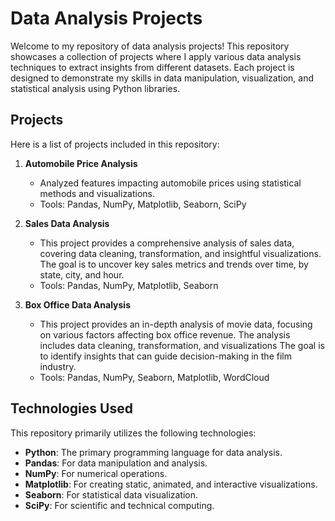 # Data Analysis Projects

Welcome to my repository of data analysis projects! This repository showcases a collection of projects where I apply various data analysis techniques to extract insights from different datasets. Each project is designed to demonstrate my skills in data manipulation, visualization, and statistical analysis using Python libraries.

## Projects
Here is a list of projects included in this repository:

1. **Automobile Price Analysis**
   - Analyzed features impacting automobile prices using statistical methods and visualizations.
   - Tools: Pandas, NumPy, Matplotlib, Seaborn, SciPy

2. **Sales Data Analysis**
   - This project provides a comprehensive analysis of sales data, covering data cleaning, transformation, and insightful visualizations. The goal is to uncover key sales metrics and trends over       time, by state, city, and hour.
   - Tools: Pandas, NumPy, Matplotlib, Seaborn
  
3. **Box Office Data Analysis**
   - This project provides an in-depth analysis of movie data, focusing on various factors affecting box office revenue. The analysis includes data cleaning, transformation, and visualizations The goal is to identify insights that can guide decision-making in the film industry.
   - Tools: Pandas, NumPy, Seaborn, Matplotlib, WordCloud

## Technologies Used
This repository primarily utilizes the following technologies:
- **Python**: The primary programming language for data analysis.
- **Pandas**: For data manipulation and analysis.
- **NumPy**: For numerical operations.
- **Matplotlib**: For creating static, animated, and interactive visualizations.
- **Seaborn**: For statistical data visualization.
- **SciPy**: For scientific and technical computing.

